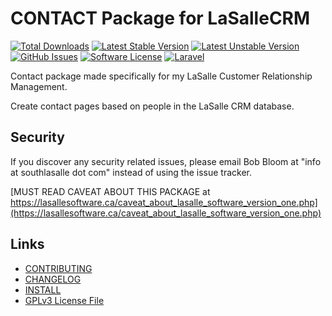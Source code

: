 # CONTACT Package for LaSalleCRM

[![Total Downloads](https://img.shields.io/packagist/dt/lasallecrm/lasallecrmcontact.svg?style=flat-square)](https://packagist.org/packages/lasallecrm/lasallecrmcontact)
[![Latest Stable Version](https://poser.pugx.org/lasallecrm/lasallecrmcontact/v/stable.svg)](https://packagist.org/packages/lasallecrm/lasallecrmcontact)
[![Latest Unstable Version](https://poser.pugx.org/lasallecrm/lasallecrmcontact/v/unstable.svg)](https://packagist.org/packages/lasallecrm/lasallecrmcontact)
[![GitHub Issues](https://img.shields.io/github/issues/lasallecrm/lasallecrm-l5-lasallecrmcontact-pkg.svg)](https://github.com/lasallecrm/lasallecrm-l5-lasallecrmcontact-pkg/issues)
[![Software License](https://img.shields.io/badge/license-GPLv3-brightgreen.svg?style=flat-square)](LICENSE.md)
[![Laravel](https://img.shields.io/badge/Laravel-v5.1-brightgreen.svg?style=flat-square)](http://laravel.com)


Contact package made specifically for my LaSalle Customer Relationship Management.

Create contact pages based on people in the LaSalle CRM database. 

## Security

If you discover any security related issues, please email Bob Bloom at "info at southlasalle dot com" instead of using the issue tracker.


[MUST READ CAVEAT ABOUT THIS PACKAGE at https://lasallesoftware.ca/caveat_about_lasalle_software_version_one.php](https://lasallesoftware.ca/caveat_about_lasalle_software_version_one.php)

## Links

* [CONTRIBUTING](CONTRIBUTING.md)
* [CHANGELOG](CHANGELOG.md)
* [INSTALL](INSTALL.md)
* [GPLv3 License File](LICENSE.md)



